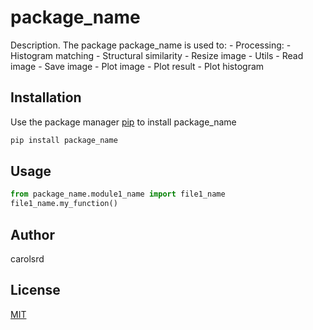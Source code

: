 # package_name

Description. 
The package package_name is used to:
	- Processing:
		- Histogram matching
		- Structural similarity
		- Resize image
	- Utils
		- Read image
		- Save image
		- Plot image
		- Plot result
		- Plot histogram

## Installation

Use the package manager [pip](https://pip.pypa.io/en/stable/) to install package_name

```bash
pip install package_name
```

## Usage

```python
from package_name.module1_name import file1_name
file1_name.my_function()
```

## Author
carolsrd

## License
[MIT](https://choosealicense.com/licenses/mit/)